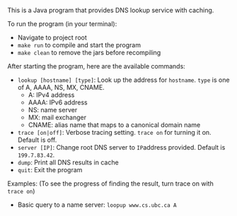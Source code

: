 This is a Java program that provides DNS lookup service with caching.

To run the program (in your terminal):
- Navigate to project root
- `make run` to compile and start the program
- `make clean` to remove the jars before recompiling

After starting the program, here are the available commands:
- `lookup [hostname] [type]`: Look up the address for `hostname`. `type` is one of A, AAAA, NS, MX, CNAME.
    - A: IPv4 address
    - AAAA: IPv6 address
    - NS: name server
    - MX: mail exchanger
    - CNAME: alias name that maps to a canonical domain name
- `trace [on|off]`: Verbose tracing setting. `trace on` for turning it on. Default is off.
- `server [IP]`: Change root DNS server to `IP`address provided. Default is `199.7.83.42`.
- `dump`: Print all DNS results in cache
- `quit`: Exit the program

Examples:
(To see the progress of finding the result, turn trace on with `trace on`)
- Basic query to a name server: `loopup www.cs.ubc.ca A`
